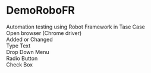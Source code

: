 # DemoRoboFR
Automation testing using Robot Framework in Tase Case<br>
Open browser (Chrome driver)<br>
Added or Changed<br>
Type Text<br>
Drop Down Menu <br>
Radio Button <br>
Check Box 

